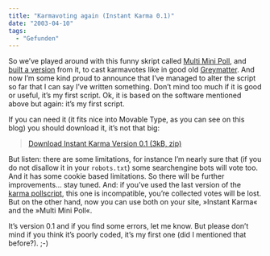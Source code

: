 ```yaml
---
title: "Karmavoting again (Instant Karma 0.1)"
date: "2003-04-10"
tags:
  - "Gefunden"
---
```


So we’ve played around with this funny skript called [Multi Mini Poll](http://www.scriptygoddess.com/archives/003652.php "scriptygoddess.com: Multi Mini Poll"), and [built a version](http://www.couchblog.de/couchblog/archives/2003/04/karmapoll_update.php "couchblog: karmapoll update") from it, to cast karmavotes like in good old [Greymatter](http://www.noahgrey.com/greysoft/). And now I’m some kind proud to announce that I’ve managed to alter the script so far that I can say I’ve written something. Don’t mind too much if it is good or useful, it’s my first script. Ok, it is based on the software mentioned above but again: it’s my first script.

If you can need it (it fits nice into Movable Type, as you can see on this blog) you should download it, it’s not that big:

> [Download Instant Karma Version 0.1 (3kB, zip)](http://www.couchblog.de/couchblog/download/karma/karma.zip "download karma.zip")

But listen: there are some limitations, for instance I’m nearly sure that (if you do not disallow it in your `robots.txt`) some searchengine bots will vote too. And it has some cookie based limitations. So there will be further improvements… stay tuned. And: if you’ve used the last version of the [karma pollscript](http://www.couchblog.de/couchblog/archives/2003/04/karmapoll_update.php "couchblog: karmapoll update"), this one is incompatible, you’re collected votes will be lost. But on the other hand, now you can use both on your site, »Instant Karma« and the »Multi Mini Poll«.

It’s version 0.1 and if you find some errors, let me know. But please don’t mind if you think it’s poorly coded, it’s my first one (did I mentioned that before?). ;-)
